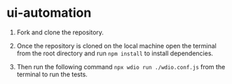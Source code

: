 # ui-automation

1. Fork and clone the repository.

2. Once the repository is cloned on the local machine open the terminal from the root directory and run `npm install` to install dependencies.

3. Then run the following command `npx wdio run ./wdio.conf.js` from the terminal to run the tests.
